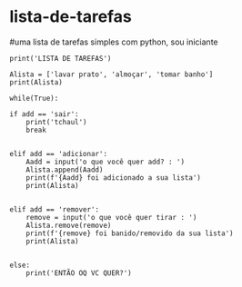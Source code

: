 # lista-de-tarefas
#uma lista de tarefas simples com python, sou iniciante



   
    print('LISTA DE TAREFAS')

    Alista = ['lavar prato', 'almoçar', 'tomar banho']
    print(Alista)
    
    while(True):
    
    if add == 'sair':
        print('tchaul')
        break


    elif add == 'adicionar':
        Aadd = input('o que você quer add? : ')
        Alista.append(Aadd)
        print(f'{Aadd} foi adicionado a sua lista')
        print(Alista)
        

    elif add == 'remover':
        remove = input('o que você quer tirar : ')
        Alista.remove(remove)
        print(f'{remove} foi banido/removido da sua lista')
        print(Alista)
        

    else:
        print('ENTÃO OQ VC QUER?')

